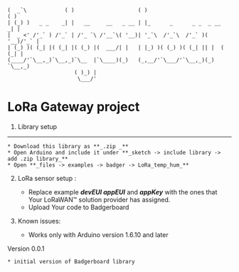 	(  _`\            ( )                    ( )                           ( )
	| (_) )   _ _    _| |   __     __   _ __ | |_      _      _ _  _ __   _| |
	|  _ <' /'_` ) /'_` | /'_ `\ /'__`\( '__)| '_`\  /'_`\  /'_` )( '__)/'_` |
	| (_) )( (_| |( (_| |( (_) |(  ___/| |   | |_) )( (_) )( (_| || |  ( (_| |
	(____/'`\__,_)`\__,_)`\__  |`\____)(_)   (_,__/'`\___/'`\__,_)(_)  `\__,_)
						 ( )_) |
						  \___/'
						  
LoRa Gateway project
=====================

1. Library setup
-----------------
	* Download this library as **_.zip _**
	* Open Arduino and include it under **_sketch -> include library -> add .zip library_**
	* Open **_files -> examples -> badger -> LoRa_temp_hum_**

2. LoRa sensor setup :

	* Replace example **_devEUI appEUI_** and **_appKey_** with the ones that Your LoRaWAN™ solution provider has assigned.  
	* Upload Your code to Badgerboard

3. Known issues:

	* Works only with Arduino version 1.6.10 and later

Version 0.0.1

	* initial version of Badgerboard library



